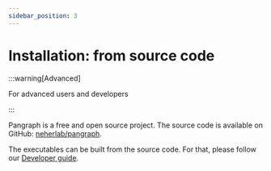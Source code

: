 ```yaml
---
sidebar_position: 3
---
```


# Installation: from source code

:::warning[Advanced]

For advanced users and developers

:::

Pangraph is a free and open source project. The source code is available on GitHub: [neherlab/pangraph](https://github.com/neherlab/pangraph).

The executables can be built from the source code. For that, please follow our [Developer guide](./../dev/developer_guide.md).
